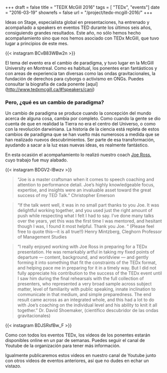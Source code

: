 +++
draft		= false
title		= "TEDX McGill 2016"
tags		= [ "TEDx", "events"]
date		= "2016-03-19"
showrefs	= false
url			= "/project/tedx-mcgill-2016/"
+++

Ideas on Stage, especialista global en presentaciones, ha entrenado y acompañado a speakers en eventos TED durante los últimos seis años, consiguiendo grandes resultados. Este año, no sólo hemos hecho acompañamiento sino que nos hemos asociado con TEDx McGill, que tuvo lugar a principios de este mes.

{{< instagram BCvB83WBw2n >}}

El tema del evento era el cambio de paradigma, y tuvo lugar en la McGill University en Montreal. Como es habitual, los ponentes eran fantásticos y con areas de experiencia tan diversas como las ondas gravitacionales, la fundación de derechos para cyborgs o activismo en ONGs. Puedes consultar la biografía de cada ponente [aquí] (http://www.tedxmcgill.ca/#!speakers/cani)

### Pero, ¿qué es un cambio de paradigma?

Un cambio de paradigma se produce cuando la concepción del mundo acerca de alguna cosa, cambia por completo. Como cuando la gente se dio cuenta de que en realidad la Tierra no era el centro del Universo, o como con la revolución darwiniana. La historia de la ciencia está repleta de estos cambios de paradigma que se han vuelto más numerosos a medida que se han realizado nuevos descubrimientos. Ser parte de esa transformación, ayudando a sacar a la luz esas nuevas ideas, es realmente fantástico.

En esta ocasión el acompañamiento lo realizó nuestro coach [Joe Ross](http://www.ideasonstage.es/team/joe-ross/), cuyo trabajo fue muy alabado.

{{< instagram BDGV2-lBwzv >}}

> “Joe is a master craftsman when it comes to speech coaching and attention to performance detail. Joe’s highly knowledgeable focus, expertise, and insights were an invaluable asset toward the great success of my TED Talk.”   Christopher Emerson 

>“If the talk went well, it was in no small part thanks to you Joe. It was delightful working together, and you used just the right amount of push while respecting what I felt I had to say. I’ve done many talks over the years, yet this was the first time I was mentored, and hesitant though I was, I found it most helpful. Thank you Joe. “ (Please feel free to quote this—it is all true!!)
Henry Mintzberg, Cleghorn Professor of Management Studies

>“I really enjoyed working with Joe Ross in preparing for a TEDx presentation. He was remarkably artful in taking my fixed points of departure — content, background, and worldview — and gently forming it into something that fit the constraints of the TEDx format, and helping pace me in preparing for it in a timely way. But I did not fully appreciate his contribution to the success of the TEDx event until I saw him during the final rehearsals with the full collection of presenters, who represented a very broad sample across subject matter, level of familiarity with public speaking, innate inclination to communicate in that medium, and simple preparedness. The end result came across as an integrated whole, and this had a lot to do with Joe’s coaching on the individual level and his ability to knit it all together.”
Dr. David Shoemaker, (científico descubridor de las ondas gravitacionales)


{{< instagram BDJSRsfBw_F >}}

Como con todos los eventos TEDx, los videos de los ponentes estarán disponibles online en un par de semanas. Puedes seguir el canal de Youtube de la organización para tener más información.

Igualmente publicaremos estos videos en nuestro canal de Youtube junto con otros videos de eventos anteriores, así que no dudes en echar un vistazo.



